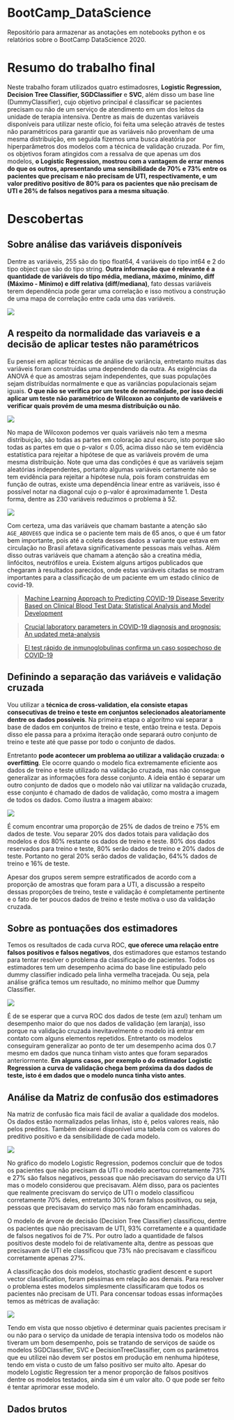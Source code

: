# BootCamp_DataScience
Repositório para armazenar as anotações em notebooks python e os relatórios sobre o BootCamp DataScience 2020.

# Resumo do trabalho final

Neste trabalho foram utilizados quatro estimadosres, **Logistic Regression, Decision Tree Classifier, SGDClassifier** e **SVC**, além disso um base line (DummyClassifier), cujo objetivo principal é classificar se pacientes precisam ou não de um serviço de atendimento em um dos leitos da unidade de terapia intensiva. Dentre as mais de duzentas variáveis disponíveis para utilizar neste ofício, foi feita uma seleção através de testes não paramétricos para garantir que as variáveis não provenham de uma mesma distribuição, em seguida fizemos uma busca aleatória por hiperparâmetros dos modelos com a técnica de validação cruzada. Por fim, os objetivos foram atingidos com a ressalva de que apenas um dos modelos, **o Logistic Regression, mostrou com a vantagem de errar menos do que os outros, apresentando uma sensibilidade de 70% e 73% entre os pacientes que precisam e não precisam de UTI, respectivamente, e um valor preditivo positivo de 80% para os pacientes que não precisam de UTI e 26% de falsos negativos para a mesma situação**.

# Descobertas
## Sobre análise das variáveis disponíveis

Dentre as variáveis, 255 são do tipo float64, 4 variáveis do tipo int64 e 2 do tipo object que são do tipo string. **Outra informação que é relevante é a quantidade de variáveis do tipo média, mediana, máximo, mínimo, diff (Máximo - Mínimo) e diff relativa (diff/mediana)**, fato dessas variáveis terem dependência pode gerar uma correlação e isso motivou a construção de uma mapa de correlação entre cada uma das variáveis.

<img src='https://raw.githubusercontent.com/ConradBitt/BootCamp_DataScience/master/projeto_final/imagens_para_resumo/Correla%C3%A7%C3%A3o.png'>

## A respeito da normalidade das variaveis e a decisão de aplicar testes não paramétricos 

Eu pensei em aplicar técnicas de análise de variância, entretanto muitas das variáveis foram construidas uma dependendo da outra. As exigências da ANOVA é que as amostras sejam independentes, que suas populações sejam distribuídas normalmente e que as variâncias populacionais sejam iguais. **O que não se verifica por um teste de normalidade, por isso decidi aplicar um teste não paramétrico de Wilcoxon ao conjunto de variáveis e verificar quais provém de uma mesma distribuição ou não**.

<img src='https://raw.githubusercontent.com/ConradBitt/BootCamp_DataScience/master/projeto_final/imagens_para_resumo/wilcoxon_test.png'>

No mapa de Wilcoxon podemos ver quais variáveis não tem a mesma distribuição, são todas as partes em coloração azul escuro, isto porque são todas as partes em que o p-valor ≤ 0.05, acima disso não se tem evidência estatística para rejeitar a hipótese de que as variáveis provém de uma mesma distribuição.
Note que uma das condições é que as variáveis sejam aleatórias independentes, portanto algumas variáveis certamente não se tem evidência para rejeitar a hipótese nula, pois foram construidas em função de outras, existe uma dependência linear entre as variáveis, isso é possível notar na diagonal cujo o p-valor é aproximadamente 1. Desta forma, dentre as 230 variáveis reduzimos o problema à 52. 

<img src='https://raw.githubusercontent.com/ConradBitt/BootCamp_DataScience/master/projeto_final/imagens_para_resumo/variaveis.png'>

Com certeza, uma das variáveis que chamam bastante a atenção são `AGE_ABOVE65` que indica se o paciente tem mais de 65 anos, o que é um fator bem importante, pois até a coleta desses dados a variante que estava em circulação no Brasil afetava significativamente pessoas mais velhas. Além disso outras variáveis que chamam a atenção são a creatina média, linfócitos, neutrófilos e ureia. Existem alguns artigos publicados que chegaram à resultados parecidos, onde estas variáveis citadas se mostram importantes para a classificação de um paciente em um estado clinico de covid-19.

> [Machine Learning Approach to Predicting COVID-19 Disease Severity Based on Clinical Blood Test Data: Statistical Analysis and Model Development](https://doi.org/10.2196/25884)

> [Crucial laboratory parameters in COVID-19 diagnosis and prognosis: An updated meta-analysis](http://dx.doi.org/10.1016/j.medcli.2020.05.017)

> [El test rápido de inmunoglobulinas confirma un caso sospechoso de COVID-19](http://dx.doi.org/10.1016/j.medcli.2020.04.008)

## Definindo a separação das variáveis e validação cruzada

Vou utilizar a **técnica de cross-validation, ela consiste etapas consecutivas de treino e teste em conjuntos selecionados aleatoriamente dentre os dados possíveis**. Na primeira etapa o algorítmo vai separar a base de dados em conjuntos de treino e teste, então treina e testa. Depois disso ele passa para a próxima iteração onde separará outro conjunto de treino e teste até que passe por todo o conjunto de dados.

Entretanto **pode acontecer um problema ao utilizar a validação cruzada: o overfitting**. Ele ocorre quando o modelo fica extremamente eficiente aos dados de treino e teste utilizado na validação cruzada, mas não consegue generalizar as informações fora desse conjunto. A ideia então é separar um outro conjunto de dados que o modelo não vai utilizar na validação cruzada, esse conjunto é chamado de dados de validação, como mostra a imagem de todos os dados. Como ilustra a imagem abaixo:

<img src='https://raw.githubusercontent.com/ConradBitt/BootCamp_DataScience/master/projeto_final/imagens_para_resumo/all_data_split_validation_and_cross_validation.png'>

É comum encontrar uma proporção de 25% de dados de treino e 75% em dados de teste. Vou separar 20% dos dados totais para validação dos modelos e dos 80% restante os dados de treino e teste. 80% dos dados reservados para treino e teste, 80% serão dados de treino e 20% dados de teste. Portanto no geral 20% serão dados de validação, 64%% dados de treino e 16% de teste.

Apesar dos grupos serem sempre estratificados de acordo com a proporção de amostras que foram para a UTI, a discussão a respeito dessas proporções de treino, teste e validação é completamente pertinente e o fato de ter poucos dados de treino e teste motiva o uso da validação cruzada.

## Sobre as pontuações dos estimadores

Temos os resultados de cada curva ROC, **que oferece uma relação entre falsos positivos e falsos negativos**, dos estimadores que estamos testando para tentar resolver o problema da classificação de pacientes. Todos os estimadores tem um desempenho acima do base line estipulado pelo dummy classifier indicado pela linha vermelha tracejada. Ou seja, pela análise gráfica temos um resultado, no mínimo melhor que Dummy Classifier.

<img src='https://raw.githubusercontent.com/ConradBitt/BootCamp_DataScience/master/projeto_final/imagens_para_resumo/curva_ROC.png'>

É de se esperar que a curva ROC dos dados de teste (em azul) tenham um desempenho maior do que nos dados de validação (em laranja), isso porque na validação cruzada inevitavelmente o modelo irá entrar em contato com alguns elementos repetidos. Entretanto os modelos conseguiram generalizar ao ponto de ter um desempenho acima dos 0.7 mesmo em dados que nunca tinham visto antes que foram separados anteriormente. **Em alguns casos, por exemplo o do estimador Logistic Regression a curva de validação chega bem próxima da dos dados de teste, isto é em dados que o modelo nunca tinha visto antes**.

## Análise da Matriz de confusão dos estimadores

Na matriz de confusão fica mais fácil de avaliar a qualidade dos modelos. Os dados estão normalizados pelas linhas, isto é, pelos valores reais, não pelos preditos. Também deixarei disponível uma tabela com os valores do preditivo positivo e da sensibilidade de cada modelo.

<img src='https://raw.githubusercontent.com/ConradBitt/BootCamp_DataScience/master/projeto_final/imagens_para_resumo/matriz%2Bde%2Bconfus%C3%A3o.png'>

No gráfico do modelo Logistic Regression, podemos concluir que de todos os pacientes que não precisam da UTI o modelo acertou corretamente 73% e 27% são falsos negativos, pessoas que não precisavam do serviço da UTI mas o modelo considerou que precisavam. Além disso, para os pacientes que realmente precisvam do serviço de UTI o modelo classificou corretamente 70% deles, entretanto 30% foram falsos positivos, ou seja, pessoas que precisavam do serviço mas não foram encaminhadas.

O modelo de árvore de decisão (Decision Tree Classifier) classificou, dentre os pacientes que não precisavam de UTI, 93% corretamente e a quantidade de falsos negativos foi de 7%. Por outro lado a quantidade de falsos positivos deste modelo foi de relativamente alta, dentre as pessoas que precisavam de UTI ele classificou que 73% não precisavam e classificou corretamente apenas 27%.

A classificação dos dois modelos, stochastic gradient descent e suport vector classification, foram péssimas em relação aos demais. Para resolver o problema estes modelos simplesmente classificaram que todos os pacientes não precisam de UTI. Para concensar todoas essas informações temos as métricas de avaliação: 

<img src='https://raw.githubusercontent.com/ConradBitt/BootCamp_DataScience/master/projeto_final/imagens_para_resumo/classification_report.png'>

Tendo em vista que nosso objetivo é determinar quais pacientes precisam ir ou não para o serviço da unidade de terapia intensiva todo os modelos não tiveram um bom desempenho, pois se tratando de serviços de saúde os modelos SGDClassifier, SVC e DecisionTreeClassifier, com os parâmetros que eu utilizei não devem ser postos em produção em nenhuma hipótese, tendo em vista o custo de um falso positivo ser muito alto. Apesar do modelo Logistic Regression ter a menor proporção de falsos positivos dentre os modelos testados, ainda sim é um valor alto. O que pode ser feito é tentar aprimorar esse modelo.


## Dados brutos


